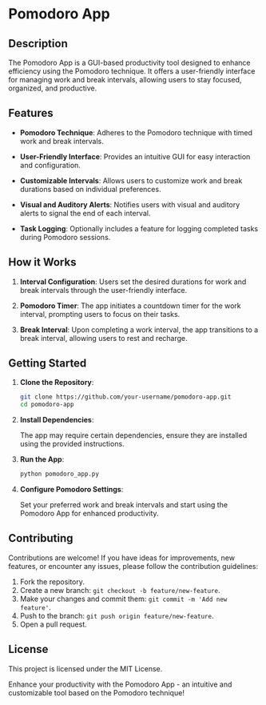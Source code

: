 # Pomodoro App

## Description

The Pomodoro App is a GUI-based productivity tool designed to enhance efficiency using the Pomodoro technique. It offers a user-friendly interface for managing work and break intervals, allowing users to stay focused, organized, and productive.

## Features

- **Pomodoro Technique**: Adheres to the Pomodoro technique with timed work and break intervals.

- **User-Friendly Interface**: Provides an intuitive GUI for easy interaction and configuration.

- **Customizable Intervals**: Allows users to customize work and break durations based on individual preferences.

- **Visual and Auditory Alerts**: Notifies users with visual and auditory alerts to signal the end of each interval.

- **Task Logging**: Optionally includes a feature for logging completed tasks during Pomodoro sessions.

## How it Works

1. **Interval Configuration**: Users set the desired durations for work and break intervals through the user-friendly interface.

2. **Pomodoro Timer**: The app initiates a countdown timer for the work interval, prompting users to focus on their tasks.

3. **Break Interval**: Upon completing a work interval, the app transitions to a break interval, allowing users to rest and recharge.

## Getting Started

1. **Clone the Repository**:

    ```bash
    git clone https://github.com/your-username/pomodoro-app.git
    cd pomodoro-app
    ```

2. **Install Dependencies**:

    The app may require certain dependencies, ensure they are installed using the provided instructions.

3. **Run the App**:

    ```bash
    python pomodoro_app.py
    ```

4. **Configure Pomodoro Settings**:

    Set your preferred work and break intervals and start using the Pomodoro App for enhanced productivity.

## Contributing

Contributions are welcome! If you have ideas for improvements, new features, or encounter any issues, please follow the contribution guidelines:

1. Fork the repository.
2. Create a new branch: `git checkout -b feature/new-feature`.
3. Make your changes and commit them: `git commit -m 'Add new feature'`.
4. Push to the branch: `git push origin feature/new-feature`.
5. Open a pull request.

## License

This project is licensed under the MIT License.

Enhance your productivity with the Pomodoro App - an intuitive and customizable tool based on the Pomodoro technique!
